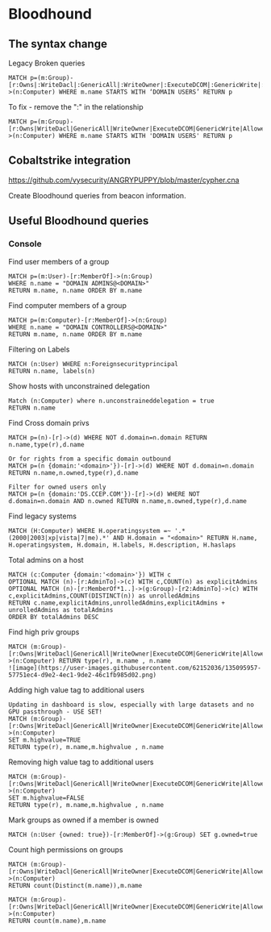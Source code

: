 # Bloodhound

## The syntax change

Legacy Broken queries
```
MATCH p=(m:Group)-[r:Owns|:WriteDacl|:GenericAll|:WriteOwner|:ExecuteDCOM|:GenericWrite|:AllowedToDelegate|:ForceChangePassword]->(n:Computer) WHERE m.name STARTS WITH ‘DOMAIN USERS’ RETURN p
```
To fix - remove the ":" in the relationship
```
MATCH p=(m:Group)-[r:Owns|WriteDacl|GenericAll|WriteOwner|ExecuteDCOM|GenericWrite|AllowedToDelegate|ForceChangePassword]->(n:Computer) WHERE m.name STARTS WITH 'DOMAIN USERS' RETURN p
```
## Cobaltstrike integration 
https://github.com/vysecurity/ANGRYPUPPY/blob/master/cypher.cna

Create Bloodhound queries from beacon information.

## Useful Bloodhound queries
### Console
Find user members of a group
```
MATCH p=(m:User)-[r:MemberOf]->(n:Group)
WHERE n.name = "DOMAIN ADMINS@<DOMAIN>"
RETURN m.name, n.name ORDER BY m.name
```

Find computer members of a group
```
MATCH p=(m:Computer)-[r:MemberOf]->(n:Group)
WHERE n.name = "DOMAIN CONTROLLERS@<DOMAIN>"
RETURN m.name, n.name ORDER BY m.name

```

Filtering on Labels
```
MATCH (n:User) WHERE n:Foreignsecurityprincipal
RETURN n.name, labels(n)
```


Show hosts with unconstrained delegation 
```
Match (n:Computer) where n.unconstraineddelegation = true
RETURN n.name
```

Find Cross domain privs
```
MATCH p=(n)-[r]->(d) WHERE NOT d.domain=n.domain RETURN n.name,type(r),d.name

Or for rights from a specific domain outbound
MATCH p=(n {domain:'<domain>'})-[r]->(d) WHERE NOT d.domain=n.domain RETURN n.name,n.owned,type(r),d.name

Filter for owned users only 
MATCH p=(n {domain:'DS.CCEP.COM'})-[r]->(d) WHERE NOT d.domain=n.domain AND n.owned RETURN n.name,n.owned,type(r),d.name
```

Find legacy systems
```
MATCH (H:Computer) WHERE H.operatingsystem =~ '.*(2000|2003|xp|vista|7|me).*' AND H.domain = "<domain>" RETURN H.name, H.operatingsystem, H.domain, H.labels, H.description, H.haslaps
```

Total admins on a host
```
MATCH (c:Computer {domain:'<domain>'}) WITH c
OPTIONAL MATCH (n)-[r:AdminTo]->(c) WITH c,COUNT(n) as explicitAdmins
OPTIONAL MATCH (n)-[r:MemberOf*1..]->(g:Group)-[r2:AdminTo]->(c) WITH c,explicitAdmins,COUNT(DISTINCT(n)) as unrolledAdmins
RETURN c.name,explicitAdmins,unrolledAdmins,explicitAdmins + unrolledAdmins as totalAdmins
ORDER BY totalAdmins DESC
```
Find high priv groups
```
MATCH (m:Group)-[r:Owns|WriteDacl|GenericAll|WriteOwner|ExecuteDCOM|GenericWrite|AllowedToDelegate|ForceChangePassword]->(n:Computer) RETURN type(r), m.name , n.name
![image](https://user-images.githubusercontent.com/62152036/135095957-57751ec4-d9e2-4ec1-9de2-46c1fb985d02.png)

```

Adding high value tag to additional users
```
Updating in dashboard is slow, especially with large datasets and no GPU passthrough - USE SET!
MATCH (m:Group)-[r:Owns|WriteDacl|GenericAll|WriteOwner|ExecuteDCOM|GenericWrite|AllowedToDelegate|ForceChangePassword]->(n:Computer) 
SET m.highvalue=TRUE
RETURN type(r), m.name,m.highvalue , n.name
```

Removing high value tag to additional users
```
MATCH (m:Group)-[r:Owns|WriteDacl|GenericAll|WriteOwner|ExecuteDCOM|GenericWrite|AllowedToDelegate|ForceChangePassword]->(n:Computer) 
SET m.highvalue=FALSE
RETURN type(r), m.name,m.highvalue , n.name
```

Mark groups as owned if a member is owned
```
MATCH (n:User {owned: true})-[r:MemberOf]->(g:Group) SET g.owned=true
```

Count high permissions on groups
```
MATCH (m:Group)-[r:Owns|WriteDacl|GenericAll|WriteOwner|ExecuteDCOM|GenericWrite|AllowedToDelegate|ForceChangePassword]->(n:Computer) 
RETURN count(Distinct(m.name)),m.name

MATCH (m:Group)-[r:Owns|WriteDacl|GenericAll|WriteOwner|ExecuteDCOM|GenericWrite|AllowedToDelegate|ForceChangePassword]->(n:Computer) 
RETURN count(m.name),m.name
```
